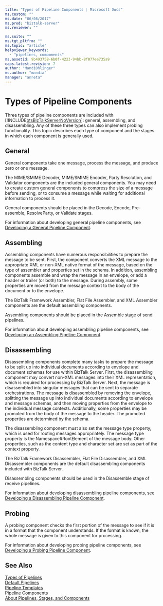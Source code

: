 ```yaml
---
title: "Types of Pipeline Components | Microsoft Docs"
ms.custom: ""
ms.date: "06/08/2017"
ms.prod: "biztalk-server"
ms.reviewer: ""

ms.suite: ""
ms.tgt_pltfrm: ""
ms.topic: "article"
helpviewer_keywords: 
  - "pipelines, components"
ms.assetid: 9b493758-6b0f-4223-94bb-8f077ee735a9
caps.latest.revision: 7
author: "MandiOhlinger"
ms.author: "mandia"
manager: "anneta"
---
```

# Types of Pipeline Components
Three types of pipeline components are included with [!INCLUDE[btsBizTalkServerNoVersion](../includes/btsbiztalkservernoversion-md.md)]: general, assembling, and disassembling. Any of these three types can also implement probing functionality. This topic describes each type of component and the stages in which each component is generally used.  
  
## General  
 General components take one message, process the message, and produce zero or one message.  
  
 The MIME/SMIME Decoder, MIME/SMIME Encoder, Party Resolution, and Validator components are the included general components. You may need to create custom general components to compress the size of a message before sending, or to consume a message while waiting for additional information to process it.  
  
 General components should be placed in the Decode, Encode, Pre-assemble, ResolveParty, or Validate stages.  
  
 For information about developing general pipeline components, see [Developing a General Pipeline Component](../core/developing-a-general-pipeline-component.md).  
  
## Assembling  
 Assembling components have numerous responsibilities to prepare the message to be sent. First, the component converts the XML message to the appropriate XML or non-XML native format of the message, based on the type of assembler and properties set in the schema. In addition, assembling components assemble and wrap the message in an envelope, or add a header or trailer (or both) to the message. During assembly, some properties are moved from the message context to the body of the document or to the envelope.  
  
 The BizTalk Framework Assembler, Flat File Assembler, and XML Assembler components are the default assembling components.  
  
 Assembling components should be placed in the Assemble stage of send pipelines.  
  
 For information about developing assembling pipeline components, see [Developing an Assembling Pipeline Component](../core/developing-an-assembling-pipeline-component.md).  
  
## Disassembling  
 Disassembling components complete many tasks to prepare the message to be split up into individual documents according to envelope and document schemas for use within BizTalk Server. First, the disassembling component may convert non-XML messages into their XML representation, which is required for processing by BizTalk Server. Next, the message is disassembled into singular messages that can be sent to separate orchestrations. The message is disassembled by removing the envelope, splitting the message up into individual documents according to envelope and message schemas, and then moving properties from the envelope to the individual message contexts. Additionally, some properties may be promoted from the body of the message to the header. The promoted properties are determined by the schema.  
  
 The disassembling component must also set the message type property, which is used for routing messages appropriately. The message type property is the Namespace#RootElement of the message body. Other properties, such as the content type and character set are set as part of the context property.  
  
 The BizTalk Framework Disassembler, Flat File Disassembler, and XML Disassembler components are the default disassembling components included with BizTalk Server.  
  
 Disassembling components should be used in the Disassemble stage of receive pipelines.  
  
 For information about developing disassembling pipeline components, see [Developing a Disassembling Pipeline Component](../core/developing-a-disassembling-pipeline-component.md).  
  
## Probing  
 A probing component checks the first portion of the message to see if it is in a format that the component understands. If the format is known, the whole message is given to this component for processing.  
  
 For information about developing probing pipeline components, see [Developing a Probing Pipeline Component](../core/developing-a-probing-pipeline-component.md).  
  
## See Also  
 [Types of Pipelines](../core/types-of-pipelines.md)   
 [Default Pipelines](../core/default-pipelines.md)   
 [Pipeline Templates](../core/pipeline-templates.md)   
 [Pipeline Components](../core/pipeline-components.md)   
 [About Pipelines, Stages, and Components](../core/about-pipelines-stages-and-components.md)